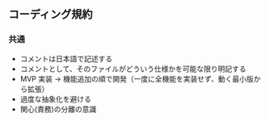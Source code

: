 ## コーディング規約

### 共通

- コメントは日本語で記述する
- コメントとして、そのファイルがどういう仕様かを可能な限り明記する
- MVP 実装 → 機能追加の順で開発（一度に全機能を実装せず、動く最小版から拡張）
- 過度な抽象化を避ける
- 関心(責務)の分離の意識

